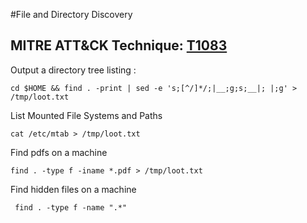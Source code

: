#File and Directory Discovery

## MITRE ATT&CK Technique: [T1083](https://attack.mitre.org/wiki/Technique/T1083)

Output a directory tree listing :

    cd $HOME && find . -print | sed -e 's;[^/]*/;|__;g;s;__|; |;g' > /tmp/loot.txt

List Mounted File Systems and Paths

    cat /etc/mtab > /tmp/loot.txt

Find pdfs on a machine

    find . -type f -iname *.pdf > /tmp/loot.txt

Find hidden files on a machine

     find . -type f -name ".*"
